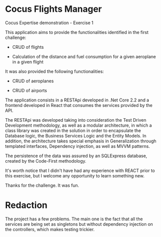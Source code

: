 # Cocus Flights Manager 

Cocus Expertise demonstration - Exercise 1 

This application aims to provide the functionalities identified in the first challenge: 

* CRUD of flights 

* Calculation of the distance and fuel consumption for a given aeroplane in a given flight 

It was also provided the following functionalities: 

* CRUD of aeroplanes 

* CRUD of airports 

The application consists in a RESTApi developed in .Net Core 2.2 and a frontend developed in React that consumes the services provided by the API. 

The RESTApi was developed taking into consideration the Test Driven Development methodology, as well as a modular architecture, in which a class library was created in the solution in order to encapsulate the Database logic, the Business Services Logic and the Entity Models. In addition, the architecture takes special emphasis in Generalization through templated interfaces, Dependency injection, as well as MVVM patterns. 

The persistence of the data was assured by an SQLExpress database, created by the Code-First methodology. 

It's worth notice that I didn't have had any experience with REACT prior to this exercise, but I welcome any opportunity to learn something new. 

Thanks for the challenge. It was fun. 

# Redaction

The project has a few problems. The main one is the fact that all the services are being set as singletons but without dependency injection on the controllers, which makes testing trickier.
